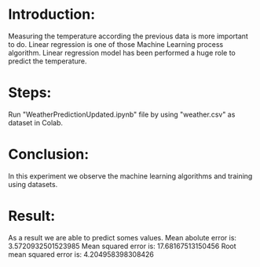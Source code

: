 
# Introduction:
Measuring the temperature according the previous data is more important to do. Linear regression is one of those Machine Learning process algorithm. Linear regression model has been performed a huge role to predict the temperature.

# Steps:
Run "WeatherPredictionUpdated.ipynb" file by using "weather.csv" as dataset in Colab.

# Conclusion:
In this experiment we observe the machine learning algorithms and training using datasets.

# Result:
As a result we are able to predict somes values.
Mean abolute error is: 3.5720932501523985
Mean squared error is: 17.68167513150456
Root mean squared error is: 4.204958398308426
